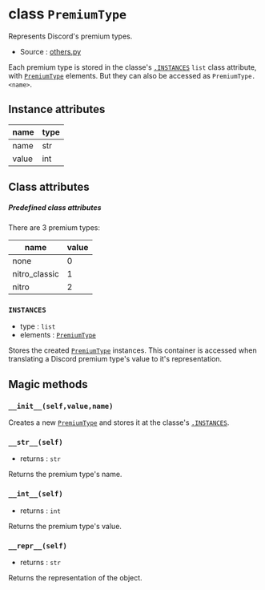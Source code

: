 # class `PremiumType`

Represents Discord's premium types.

- Source : [others.py](https://github.com/HuyaneMatsu/hata/blob/master/hata/discord/others.py)

Each premium type is stored in the classe's [`.INSTANCES`](#instances) `list` class
attribute, with [`PremiumType`](PremiumType.md) elements. But they can also be
accessed as `PremiumType.<name>`.

## Instance attributes

| name      | type      |
|-----------|-----------|
| name      | str       |
| value     | int       |

## Class attributes

##### Predefined class attributes

There are 3 premium types:

| name          | value     |
|---------------|-----------|
| none          | 0         |
| nitro_classic | 1         |
| nitro         | 2         |

### `INSTANCES`

- type : `list`
- elements : [`PremiumType`](PremiumType.md)

Stores the created [`PremiumType`](PremiumType.md) instances. This
container is accessed when translating a Discord premium type's value to
it's representation.

## Magic methods

### `__init__(self,value,name)`

Creates a new [`PremiumType`](PremiumType.md) and stores it at the classe's
[`.INSTANCES`](#instances).

### `__str__(self)`

- returns : `str`

Returns the premium type's name.

### `__int__(self)`

- returns : `int`

Returns the premium type's value.

### `__repr__(self)`

- returns : `str`

Returns the representation of the object.
